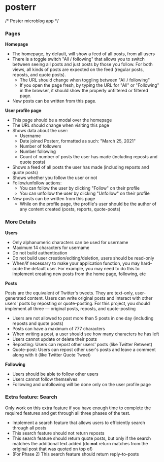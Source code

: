 # posterr
/* Poster microblog app */


### Pages

**Homepage**

- The homepage, by default, will show a feed of all posts, from all users
- There is a toggle switch "All / following" that allows you to switch between seeing all posts and just posts by those you follow. For both views, all kinds of posts are expected on the feed (regular posts, reposts, and quote posts).
    - The URL should change when toggling between  "All / following"
    - If you open the page fresh, by typing the URL for "All" or "Following" in the browser, it should show the properly unfiltered or filtered page.
- New posts can be written from this page.

**User profile page**

- This page should be a modal over the homepage
- The URL should change when visiting this page
- Shows data about the user:
    - Username
    - Date joined Posterr, formatted as such: "March 25, 2021"
    - Number of followers
    - Number following
    - Count of number of posts the user has made (including reposts and quote posts)
- Shows a feed of all posts the user has made (including reposts and quote posts)
- Shows whether you follow the user or not
- Follow/unfollow actions:
    - You can follow the user by clicking "Follow" on their profile
    - You can unfollow the user by clicking "Unfollow" on their profile
- New posts can be written from this page
    - While on the profile page, the profile's user should be the author of any content created (posts, reports, quote-posts)

### More Details

**Users**

- Only alphanumeric characters can be used for username
- Maximum 14 characters for username
- Do not build authentication
- Do not build user creation/editing/deletion, users should be read-only
- When/if necessary to make your application function, you may hard-code the default user. For example, you may need to do this to implement creating new posts from the home page, following, etc

**Posts**

Posts are the equivalent of Twitter's tweets. They are text-only, user-generated content. Users can write original posts and interact with other users' posts by reposting or quote-posting. For this project, you should implement all three — original posts, reposts, and quote-posting

- Users are not allowed to post more than 5 posts in one day (including reposts and quote posts)
- Posts can have a maximum of 777 characters
- When writing a post, a user should see how many characters he has left
- Users cannot update or delete their posts
- Reposting: Users can repost other users' posts (like Twitter Retweet)
- Quote-post: Users can repost other user's posts and leave a comment along with it (like Twitter Quote Tweet)

**Following**

- Users should be able to follow other users
- Users cannot follow themselves
- Following and unfollowing will be done only on the user profile page

### Extra **feature: Search**

Only work on this extra feature if you have enough time to complete the required features and get through all three phases of the test.

- Implement a search feature that allows users to efficiently search through all posts
- This search feature should not return reposts
- This search feature should return quote posts, but only if the search matches the additional text added (do **not** return matches from the original post that was quoted on top of)
- (For Phase 2) This search feature should return reply-to-posts
